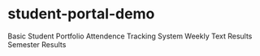 # student-portal-demo
Basic Student Portfolio
Attendence Tracking System
Weekly Text Results
Semester Results    
